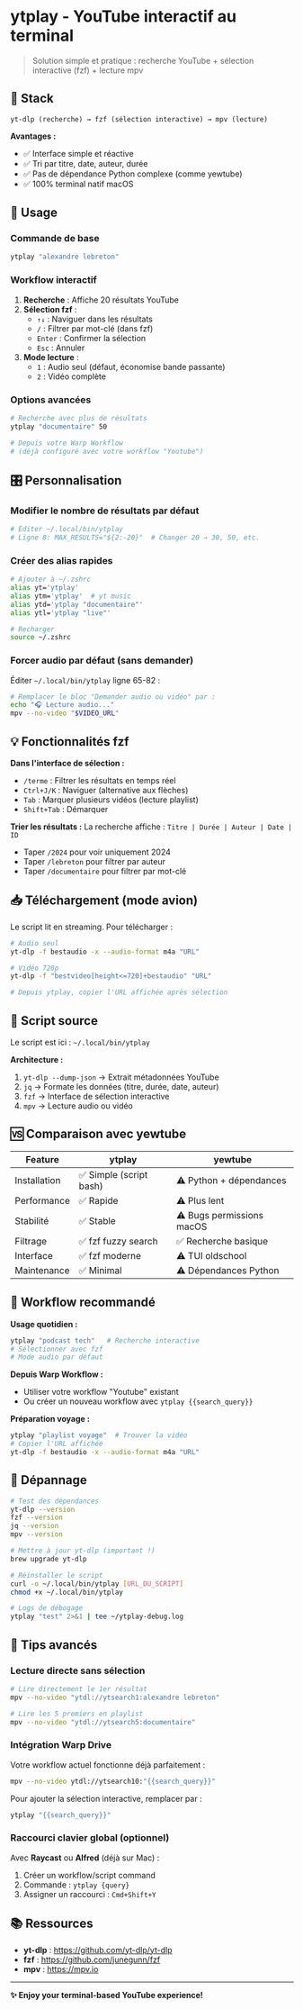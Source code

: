 # ytplay - YouTube interactif au terminal

> Solution simple et pratique : recherche YouTube + sélection interactive (fzf) + lecture mpv

## 🎯 Stack

```
yt-dlp (recherche) → fzf (sélection interactive) → mpv (lecture)
```

**Avantages :**
- ✅ Interface simple et réactive
- ✅ Tri par titre, date, auteur, durée
- ✅ Pas de dépendance Python complexe (comme yewtube)
- ✅ 100% terminal natif macOS

## 🚀 Usage

### Commande de base
```bash
ytplay "alexandre lebreton"
```

### Workflow interactif
1. **Recherche** : Affiche 20 résultats YouTube
2. **Sélection fzf** : 
   - `↑↓` : Naviguer dans les résultats
   - `/` : Filtrer par mot-clé (dans fzf)
   - `Enter` : Confirmer la sélection
   - `Esc` : Annuler
3. **Mode lecture** :
   - `1` : Audio seul (défaut, économise bande passante)
   - `2` : Vidéo complète

### Options avancées
```bash
# Recherche avec plus de résultats
ytplay "documentaire" 50

# Depuis votre Warp Workflow
# (déjà configuré avec votre workflow "Youtube")
```

## 🎛️ Personnalisation

### Modifier le nombre de résultats par défaut
```bash
# Éditer ~/.local/bin/ytplay
# Ligne 8: MAX_RESULTS="${2:-20}"  # Changer 20 → 30, 50, etc.
```

### Créer des alias rapides
```bash
# Ajouter à ~/.zshrc
alias yt='ytplay'
alias ytm='ytplay'  # yt music
alias ytd='ytplay "documentaire"'
alias ytl='ytplay "live"'

# Recharger
source ~/.zshrc
```

### Forcer audio par défaut (sans demander)
Éditer `~/.local/bin/ytplay` ligne 65-82 :
```bash
# Remplacer le bloc "Demander audio ou vidéo" par :
echo "🎧 Lecture audio..."
mpv --no-video "$VIDEO_URL"
```

## 💡 Fonctionnalités fzf

**Dans l'interface de sélection :**
- `/terme` : Filtrer les résultats en temps réel
- `Ctrl+J/K` : Naviguer (alternative aux flèches)
- `Tab` : Marquer plusieurs vidéos (lecture playlist)
- `Shift+Tab` : Démarquer

**Trier les résultats :**
La recherche affiche : `Titre | Durée | Auteur | Date | ID`
- Taper `/2024` pour voir uniquement 2024
- Taper `/lebreton` pour filtrer par auteur
- Taper `/documentaire` pour filtrer par mot-clé

## 📥 Téléchargement (mode avion)

Le script lit en streaming. Pour télécharger :
```bash
# Audio seul
yt-dlp -f bestaudio -x --audio-format m4a "URL"

# Vidéo 720p
yt-dlp -f "bestvideo[height<=720]+bestaudio" "URL"

# Depuis ytplay, copier l'URL affichée après sélection
```

## 🔧 Script source

Le script est ici : `~/.local/bin/ytplay`

**Architecture :**
1. `yt-dlp --dump-json` → Extrait métadonnées YouTube
2. `jq` → Formate les données (titre, durée, date, auteur)
3. `fzf` → Interface de sélection interactive
4. `mpv` → Lecture audio ou vidéo

## 🆚 Comparaison avec yewtube

| Feature | ytplay | yewtube |
|---------|--------|---------|
| Installation | ✅ Simple (script bash) | ⚠️ Python + dépendances |
| Performance | ✅ Rapide | ⚠️ Plus lent |
| Stabilité | ✅ Stable | ⚠️ Bugs permissions macOS |
| Filtrage | ✅ fzf fuzzy search | ✅ Recherche basique |
| Interface | ✅ fzf moderne | ⚠️ TUI oldschool |
| Maintenance | ✅ Minimal | ⚠️ Dépendances Python |

## 🎯 Workflow recommandé

**Usage quotidien :**
```bash
ytplay "podcast tech"   # Recherche interactive
# Sélectionner avec fzf
# Mode audio par défaut
```

**Depuis Warp Workflow :**
- Utiliser votre workflow "Youtube" existant
- Ou créer un nouveau workflow avec `ytplay {{search_query}}`

**Préparation voyage :**
```bash
ytplay "playlist voyage"  # Trouver la vidéo
# Copier l'URL affichée
yt-dlp -f bestaudio -x --audio-format m4a "URL"
```

## 🔧 Dépannage

```bash
# Test des dépendances
yt-dlp --version
fzf --version
jq --version
mpv --version

# Mettre à jour yt-dlp (important !)
brew upgrade yt-dlp

# Réinstaller le script
curl -o ~/.local/bin/ytplay [URL_DU_SCRIPT]
chmod +x ~/.local/bin/ytplay

# Logs de débogage
ytplay "test" 2>&1 | tee ~/ytplay-debug.log
```

## 🚀 Tips avancés

### Lecture directe sans sélection
```bash
# Lire directement le 1er résultat
mpv --no-video "ytdl://ytsearch1:alexandre lebreton"

# Lire les 5 premiers en playlist
mpv --no-video "ytdl://ytsearch5:documentaire"
```

### Intégration Warp Drive
Votre workflow actuel fonctionne déjà parfaitement :
```bash
mpv --no-video ytdl://ytsearch10:"{{search_query}}"
```

Pour ajouter la sélection interactive, remplacer par :
```bash
ytplay "{{search_query}}"
```

### Raccourci clavier global (optionnel)
Avec **Raycast** ou **Alfred** (déjà sur Mac) :
1. Créer un workflow/script command
2. Commande : `ytplay {query}`
3. Assigner un raccourci : `Cmd+Shift+Y`

## 📚 Ressources

- **yt-dlp** : https://github.com/yt-dlp/yt-dlp
- **fzf** : https://github.com/junegunn/fzf
- **mpv** : https://mpv.io

---

**✨ Enjoy your terminal-based YouTube experience!**
